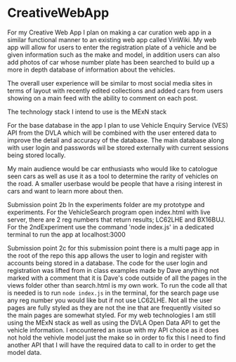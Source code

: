 # CreativeWebApp

For my Creative Web App I plan on making a car curation web app in  a similar functional manner to an existing web app called VinWiki. My web app will allow for users to enter the registration plate of a vehicle and be given information such as the make and model, in addition users can also add photos of car whose number plate has been searched to build up a more in depth database of information about the vehicles.

The overall user experience will be similar to most social media sites in terms of layout with recently edited collections and added cars from users showing on a main feed with the ability to comment on each post.

The technology stack I intend to use is the MExN stack

For the base database in the app I plan to use Vehicle Enquiry Service (VES) API from the DVLA which will be combined with the user entered data to improve the detail and accuracy of the database. The main database along with user login and passwords wil be stored externally with current sessions being stored locally.

My main audience would be car enthusiasts who would like to catologue seen cars as well as use it as a tool to determine the rarity of vehicles on the road. A smaller userbase would be people that have a rising interest in cars and want to learn more about then.

Submission point 2b
In the experiments folder are my prototype and experiments. For the VehicleSearch program open index.html with live server, there are 2 reg numbers that return results; LC62LHE and BX16BUJ. For the 2ndExperiment use the command 'node index.js' in a dedicated terminal to run the app at localhost:3000

Submission point 2c
for this submission point there is a multi page app in the root of the repo this app allows the user to login and register with accounts being stored in a database. The code for the user login and registration was lifted from in class examples made by Dave anything not marked with a comment that it is Dave's code outside of all the pages in the views folder other than search.html is my own work. To run the code all that is needed is to run `node index.js` in the terminal, for the search page use any reg number you would like but if not use LC62LHE. Not all the user pages are fully styled as they are not the ine that are frequently visited so the main pages are somewhat styled. For my web technologies I am still using the MExN stack as well as using the DVLA Open Data API to get the vehicle information. I encountered an issue with my API choice as it does not hold the vehivle model just the make so in order to fix this I need to find another API that I will have the required data to call to in order to get the model data.